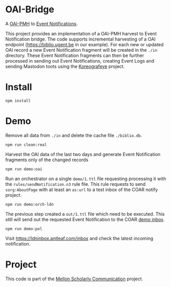 # OAI-Bridge

A [OAI-PMH](https://www.openarchives.org/pmh/) to [Event Notifications](https://www.eventnotifications.net).

This project provides an implementation of a OAI-PMH harvest to Event Notification bridge.
The code supports incremental harvesting of a OAI endpoint (https://biblio.ugent.be in our
example). For each new or updated OAI record a new Event Notification fragment will be 
created in the `./in` directory. These Event Notification fragments can then be further
processed in sending out Event Notifications, creating Event Logs and sending Mastodon 
toots using the [Koreografeye](https://github.com/eyereasoner/Koreografeye) project.

# Install

```
npm install
```

# Demo

Remove all data from `./in` and delete the cache file `./biblio.db`.

```
npm run clean:real
```

Harvest the OAI data of the last two days and generate Event Notification fragments only
of the changed records

```
npm run demo:oai
```

Run an orchestrator on a single `demo/1.ttl` file requesting processing it with the 
`rules/sendNotification.n3` rule file. This rule requests to send `sorg:AboutPage` with
at least an `as:url` to a test inbox of the COAR notify project.

```
npm run demo:orch-ldn
```

The previous step created a `out/1.ttl` file which need to be executed. This still will
send out the requested Event Notification to the COAR [demo inbox](https://ldninbox.antleaf.com/inbox).

```
npm run demo:pol
```

Visit https://ldninbox.antleaf.com/inbox and check the latest incoming notification.

# Project

This code is part of the [Mellon Scholarly Communication](https://knows.idlab.ugent.be/projects/mellon/) project.